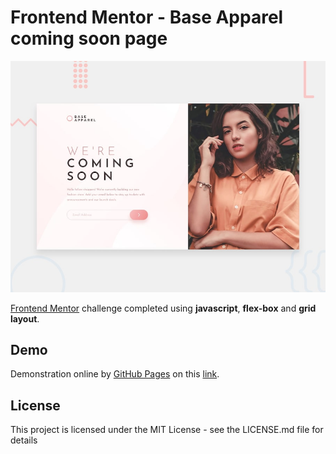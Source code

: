 # Frontend Mentor - Base Apparel coming soon page

![Design preview for the Base Apparel coming soon page coding challenge](./assets/design/desktop-preview.jpg)

[Frontend Mentor](https://www.frontendmentor.io) challenge completed using **javascript**, **flex-box** and **grid layout**.

## Demo

Demonstration online by [GitHub Pages](https://pages.github.com) on this [link](https://lucas-santosp.github.io/Base-Apparel-coming-soon/).

## License

This project is licensed under the MIT License - see the LICENSE.md file for details
